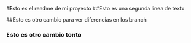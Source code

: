 #Esto es el readme de mi proyecto
##Esto es una segunda linea de texto

##Esto es otro cambio para ver diferencias en los branch

### Esto es otro cambio tonto
